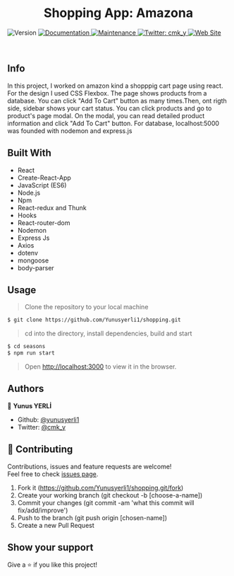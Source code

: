 <h1 align="center">Shopping App: Amazona </h1>
<p>
  <img alt="Version" src="https://img.shields.io/badge/version-1.0.0-blue.svg?cacheSeconds=2592000" />
  <a href="https://github.com/yunusyerli1/shopping/blob/master/shopping/README.md" target="_blank">
    <img alt="Documentation" src="https://img.shields.io/badge/documentation-yes-brightgreen.svg" />
  </a>
  <a href="https://github.com/yunusyerli1/shopping/blob/master/shopping" target="_blank">
    <img alt="Maintenance" src="https://img.shields.io/badge/Maintained%3F-yes-green.svg" />
  </a>
  <a href="https://twitter.com/cmk_y" target="_blank">
    <img alt="Twitter: cmk_y" src="https://img.shields.io/twitter/url?style=social&url=https%3A%2F%2Ftwitter.com%2Fcmk_y" />
  </a>
  <a href="https://github.com/yunusyerli1/shopping" target="_blank">
    <img alt="Web Site" src="https://res.cloudinary.com/yerli/image/upload/v1590444382/Project/shoppingCart_cvxtaj.jpg" />
  </a>
</p>


<br>


## Info
In this project, I worked on amazon kind a shopppig cart page using react. For the design I used CSS Flexbox.  The page shows products from a database. You can click "Add To Cart" button as many times.Then, ont rigth side, sidebar shows your cart status.  You can click products and go to product's page modal. On the modal, you can read detailed product information and click "Add To Cart" button. For database, localhost:5000 was founded with nodemon and express.js



## Built With

- React
- Create-React-App
- JavaScript (ES6)
- Node.js
- Npm
- React-redux and Thunk
- Hooks
- React-router-dom
- Nodemon
- Express Js
- Axios
- dotenv
- mongoose
- body-parser







## Usage

> Clone the repository to your local machine

```sh
$ git clone https://github.com/Yunusyerli1/shopping.git
```

> cd into the directory, install dependencies, build and start

```sh
$ cd seasons
$ npm run start
```

> Open [http://localhost:3000](http://localhost:3000) to view it in the browser.

## Authors

👤 **Yunus YERLİ**

- Github: [@yunusyerli1](https://github.com/Yunusyerli1)
- Twitter: [@cmk_y](https://twitter.com/cmk_y)

## 🤝 Contributing

Contributions, issues and feature requests are welcome!<br />Feel free to check [issues page](https://github.com/Yunusyerli1/shopping/issues).

1. Fork it (https://github.com/Yunusyerli1/shopping.git/fork)
2. Create your working branch (git checkout -b [choose-a-name])
3. Commit your changes (git commit -am 'what this commit will fix/add/improve')
4. Push to the branch (git push origin [chosen-name])
5. Create a new Pull Request

## Show your support

Give a ⭐️ if you like this project!

